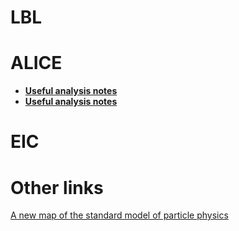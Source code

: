 # LBL

# ALICE

- **[Useful analysis notes](https://github.com/reynier0611/reynier0611.github.io/alice/alice_analysis_notes.md)**<br>
- **[Useful analysis notes](https://github.com/reynier0611/reynier0611.github.io/blob/master/alice/alice_analysis_notes.md)**<br>

# EIC

# Other links

[A new map of the standard model of particle physics](https://www.quantamagazine.org/a-new-map-of-the-standard-model-of-particle-physics-20201022/)

